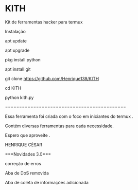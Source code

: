 # KITH

Kit de ferramentas hacker para termux 

Instalação


apt update

apt upgrade

pkg install python

apt install git

git clone https://github.com/Henrique139/KITH

cd KITH

python kith.py

===========================================

Essa ferramenta foi criada com o foco em iniciantes do termux .

Contém diversas ferramentas para cada necessidade.

Espero que aproveite .


HENRIQUE CÉSAR 

===Novidades 3.0===

correção de erros

Aba de DoS removida

Aba de coleta de informações adicionada
